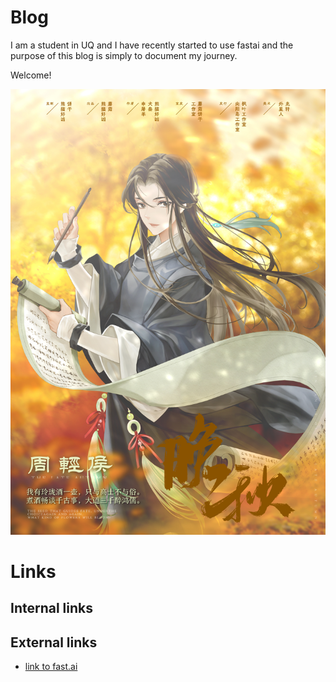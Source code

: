 
# Blog
I am a student in UQ and I have recently started to use fastai and the purpose of this blog is simply to document my journey.

Welcome!

![Profile](images/zhou.jpg)

# Links
## Internal links


## External links
* [link to fast.ai](https://www.fast.ai)
